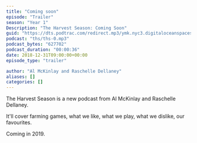 ```yaml
---
title: "Coming soon"
episode: "Trailer"
season: "Year 1"
Description: "The Harvest Season: Coming Soon"
guid: "https://dts.podtrac.com/redirect.mp3/ymk.nyc3.digitaloceanspaces.com/ths-0.mp3"
podcast: "ths/ths-0.mp3"
podcast_bytes: "627702"
podcast_duration: "00:00:36"
date: 2018-12-31T09:00:00+00:00
episode_type: "trailer"

author: "Al McKinlay and Raschelle Dellaney"
aliases: []
categories: []
---
```


The Harvest Season is a new podcast from Al McKinlay and Raschelle Dellaney.

It'll cover farming games, what we like, what we play, what we dislike, our favourites.

Coming in 2019.
